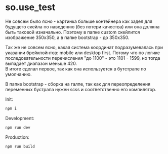 # so.use_test

Не совсем было ясно - картинка больше контейнера как задел для будущего скейла по наведению (без потери качества) или она должна быть таковой изначально. Поэтому в папке custom скейлится изображение 350х350, а в папке bootstrap - до 350х350.  

Так же не совсем ясно, какая система координат подразумевалась при указании брейкпойнтов: mobile или desktop first. Потому что по логике последовательности перечисления "до 1100" - это 1101 - 1599, но тогда выпадает диапазон меньше 420.  
В итоге сделал первое, так как она используется в бутстрапе по умолчанию.

В папке bootstrap - сборка на галпе, так как для переопределения переменных бустрапа нужен scss и соответственно его компилятор.  

Init:
```sh
npm i
```

Development:
```sh
npm run dev
```

Production:
```sh
npm run build
```
